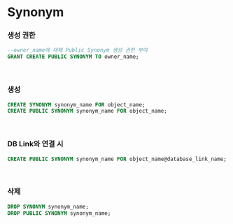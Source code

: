Synonym
===

### 생성 권한
```sql
--owner_name에 대해 Public Synonym 생성 권한 부여
GRANT CREATE PUBLIC SYNONYM TO owner_name;
```

<br>

### 생성
```sql
CREATE SYNONYM synonym_name FOR object_name;
CREATE PUBLIC SYNONYM synonym_name FOR object_name;
```

<br>

### DB Link와 연결 시
```sql
CREATE PUBLIC SYNONYM synonym_name FOR object_name@database_link_name;
```

<br>

### 삭제
```sql
DROP SYNONYM synonym_name;
DROP PUBLIC SYNONYM synonym_name;
```
